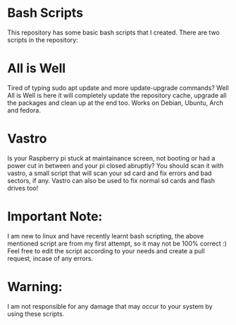 # Bash Scripts
This repository has some basic bash scripts that I created. There are two scripts in the repository:

# All is Well
Tired of typing sudo apt update and more update-upgrade commands? Well All is Well is here it will completely update the repository cache, upgrade all the packages and clean up at the end too. Works on Debian, Ubuntu, Arch and fedora.

# Vastro
Is your Raspberry pi stuck at maintainance screen, not booting or had a power cut in between and your pi closed abruptly? You should scan it with vastro, a small script that will scan your sd card and fix errors and bad sectors, if any. Vastro can also be used to fix normal sd cards and flash drives too!

# Important Note:
I am new to linux and have recently learnt bash scripting, the above mentioned script are from my first attempt, so it may not be 100% correct :)
Feel free to edit the script according to your needs and create a pull request, incase of any errors.

# Warning:
I am not responsible for any damage that may occur to your system by using these scripts. 
